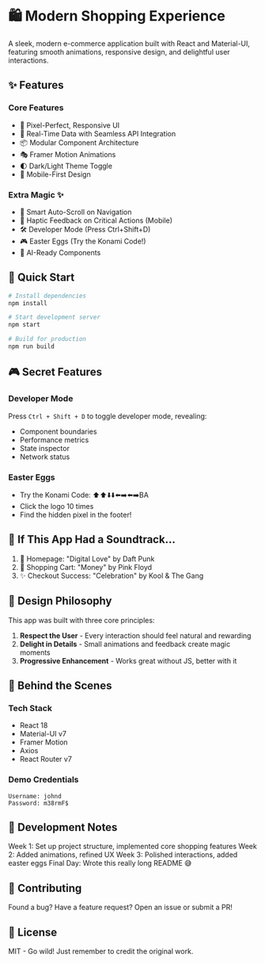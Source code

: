 # 🛍️ Modern Shopping Experience

A sleek, modern e-commerce application built with React and Material-UI, featuring smooth animations, responsive design, and delightful user interactions.

## ✨ Features

### Core Features
- 🎨 Pixel-Perfect, Responsive UI
- 🚀 Real-Time Data with Seamless API Integration
- 📦 Modular Component Architecture
- 🎭 Framer Motion Animations
- 🌓 Dark/Light Theme Toggle
- 📱 Mobile-First Design

### Extra Magic ✨
- 🔄 Smart Auto-Scroll on Navigation
- 📳 Haptic Feedback on Critical Actions (Mobile)
- 🛠️ Developer Mode (Press Ctrl+Shift+D)
- 🎮 Easter Eggs (Try the Konami Code!)
- 🤖 AI-Ready Components

## 🚀 Quick Start

```bash
# Install dependencies
npm install

# Start development server
npm start

# Build for production
npm run build
```

## 🎮 Secret Features

### Developer Mode
Press `Ctrl + Shift + D` to toggle developer mode, revealing:
- Component boundaries
- Performance metrics
- State inspector
- Network status

### Easter Eggs
- Try the Konami Code: ⬆️⬆️⬇️⬇️⬅️➡️⬅️➡️BA
- Click the logo 10 times
- Find the hidden pixel in the footer!

## 🎵 If This App Had a Soundtrack...

1. 🌅 Homepage: "Digital Love" by Daft Punk
2. 🛒 Shopping Cart: "Money" by Pink Floyd
3. ✨ Checkout Success: "Celebration" by Kool & The Gang

## 🎨 Design Philosophy

This app was built with three core principles:

1. **Respect the User** - Every interaction should feel natural and rewarding
2. **Delight in Details** - Small animations and feedback create magic moments
3. **Progressive Enhancement** - Works great without JS, better with it

## 🧪 Behind the Scenes

### Tech Stack
- React 18
- Material-UI v7
- Framer Motion
- Axios
- React Router v7

### Demo Credentials
```
Username: johnd
Password: m38rmF$
```

## 📝 Development Notes

Week 1: Set up project structure, implemented core shopping features
Week 2: Added animations, refined UX
Week 3: Polished interactions, added easter eggs
Final Day: Wrote this really long README 😅

## 🤝 Contributing

Found a bug? Have a feature request? Open an issue or submit a PR!

## 📜 License

MIT - Go wild! Just remember to credit the original work.